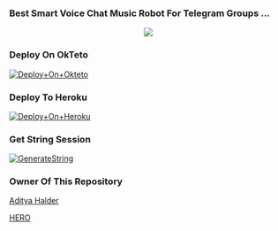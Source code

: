 ### Best Smart Voice Chat Music Robot For Telegram Groups ...


<p align="center"><a href="https://t.me/Shailendra34"><img src="https://te.legra.ph/file/a4c16c60dd1c46bbe7385.jpg"></a></p>


### Deploy On OkTeto

[![Deploy+On+Okteto](https://img.shields.io/badge/Deploy%20To%20Okteto-informational?style=for-the-badge&logo=Okteto)](https://cloud.okteto.com/deploy?repository=https://github.com/Shailendra34/TGMusicBot)


### Deploy To Heroku

[![Deploy+On+Heroku](https://www.herokucdn.com/deploy/button.svg)](https://heroku.com/deploy)



### Get String Session

[![GenerateString](https://img.shields.io/badge/repl.it-generateString-yellowgreen)](https://replit.com/@AdityaHalder/StringSession)



### Owner Of This Repository

[Aditya Halder](https://t.me/AdityaHalder) 


[HERO](https://t.me/Shailendra34) 
